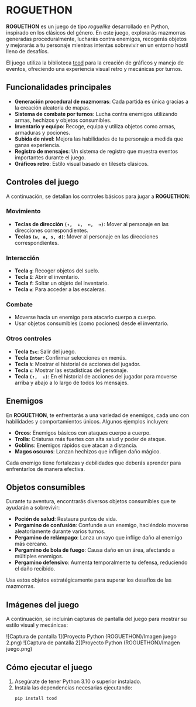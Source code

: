 # ROGUETHON

**ROGUETHON** es un juego de tipo *roguelike* desarrollado en Python, inspirado en los clásicos del género. En este juego, explorarás mazmorras generadas proceduralmente, lucharás contra enemigos, recogerás objetos y mejorarás a tu personaje mientras intentas sobrevivir en un entorno hostil lleno de desafíos.

El juego utiliza la biblioteca [tcod](https://python-tcod.readthedocs.io/) para la creación de gráficos y manejo de eventos, ofreciendo una experiencia visual retro y mecánicas por turnos.

## Funcionalidades principales

- **Generación procedural de mazmorras**: Cada partida es única gracias a la creación aleatoria de mapas.
- **Sistema de combate por turnos**: Lucha contra enemigos utilizando armas, hechizos y objetos consumibles.
- **Inventario y equipo**: Recoge, equipa y utiliza objetos como armas, armaduras y pociones.
- **Subida de nivel**: Mejora las habilidades de tu personaje a medida que ganas experiencia.
- **Registro de mensajes**: Un sistema de registro que muestra eventos importantes durante el juego.
- **Gráficos retro**: Estilo visual basado en tilesets clásicos.

## Controles del juego

A continuación, se detallan los controles básicos para jugar a **ROGUETHON**:

### Movimiento
- **Teclas de dirección `(↑,  ↓,  ←,  →)`**: Mover al personaje en las direcciones correspondientes.
- **Teclas `(w, a, s, d)`**: Mover al personaje en las direcciones correspondientes.

### Interacción
- **Tecla `g`**: Recoger objetos del suelo.
- **Tecla `i`**: Abrir el inventario.
- **Tecla `f`**: Soltar un objeto del inventario.
- **Tecla `e`**: Para acceder a las escaleras.

### Combate
- Moverse hacia un enemigo para atacarlo cuerpo a cuerpo.
- Usar objetos consumibles (como pociones) desde el inventario.

### Otros controles
- **Tecla `Esc`**: Salir del juego.
- **Tecla `Enter`**: Confirmar selecciones en menús.
- **Tecla `h`**: Mostrar el historial de acciones del jugador.
- **Tecla `c`**: Mostrar las estadísticas del personaje.
- **Tecla `(↑,  ↓)`**: En el historial de acciones del jugador para moverse arriba y abajo a lo largo de todos los mensajes.

## Enemigos

En **ROGUETHON**, te enfrentarás a una variedad de enemigos, cada uno con habilidades y comportamientos únicos. Algunos ejemplos incluyen:

- **Orcos**: Enemigos básicos con ataques cuerpo a cuerpo.
- **Trolls**: Criaturas más fuertes con alta salud y poder de ataque.
- **Goblins**: Enemigos rápidos que atacan a distancia.
- **Magos oscuros**: Lanzan hechizos que infligen daño mágico.

Cada enemigo tiene fortalezas y debilidades que deberás aprender para enfrentarlos de manera efectiva.

## Objetos consumibles

Durante tu aventura, encontrarás diversos objetos consumibles que te ayudarán a sobrevivir:

- **Poción de salud**: Restaura puntos de vida.
- **Pergamino de confusión**: Confunde a un enemigo, haciéndolo moverse aleatoriamente durante varios turnos.
- **Pergamino de relámpago**: Lanza un rayo que inflige daño al enemigo más cercano.
- **Pergamino de bola de fuego**: Causa daño en un área, afectando a múltiples enemigos.
- **Pergamino defensivo**: Aumenta temporalmente tu defensa, reduciendo el daño recibido.

Usa estos objetos estratégicamente para superar los desafíos de las mazmorras.

## Imágenes del juego

A continuación, se incluirán capturas de pantalla del juego para mostrar su estilo visual y mecánicas:

![Captura de pantalla 1](Proyecto Python (ROGUETHON)/Imagen juego 2.png)
![Captura de pantalla 2](Proyecto Python (ROGUETHON)/Imagen juego.png)

## Cómo ejecutar el juego

1. Asegúrate de tener Python 3.10 o superior instalado.
2. Instala las dependencias necesarias ejecutando:
   ```bash
   pip install tcod
   ```